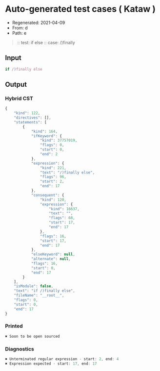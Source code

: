 # Auto-generated test cases ( Kataw )
- Regenerated: 2021-04-09
- From: d
- Path: e
> :: test: if else
> :: case: /)finally
## Input

`````js
if /)finally else
`````

## Output

### Hybrid CST

```javascript
{
    "kind": 122,
    "directives": [],
    "statements": [
        {
            "kind": 164,
            "ifKeyword": {
                "kind": 37757019,
                "flags": 0,
                "start": 0,
                "end": 2
            },
            "expression": {
                "kind": 221,
                "text": "/)finally else",
                "flags": 96,
                "start": 2,
                "end": 17
            },
            "consequent": {
                "kind": 120,
                "expression": {
                    "kind": 16637,
                    "text": "",
                    "flags": 68,
                    "start": 17,
                    "end": 17
                },
                "flags": 16,
                "start": 17,
                "end": 17
            },
            "elseKeyword": null,
            "alternate": null,
            "flags": 16,
            "start": 0,
            "end": 17
        }
    ],
    "isModule": false,
    "text": "if /)finally else",
    "fileName": "__root__",
    "flags": 0,
    "start": 0,
    "end": 17
}
```

### Printed

```javascript
✖ Soon to be open sourced
```

### Diagnostics

```javascript
✖ Unterminated regular expression - start: 2, end: 4
✖ Expression expected - start: 17, end: 17

```

